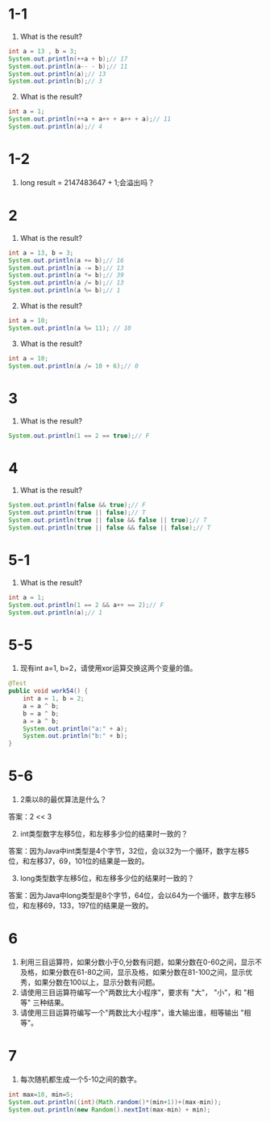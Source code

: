 # 1-1
1. What is the result?
```java
int a = 13 , b = 3;
System.out.println(++a + b);// 17
System.out.println(a-- - b);// 11
System.out.println(a);// 13
System.out.println(b);// 3
```

2. What is the result?
```java
int a = 1;
System.out.println(++a + a++ + a++ + a);// 11
System.out.println(a);// 4
```

# 1-2
1. long result = 2147483647 + 1;会溢出吗？

# 2
1. What is the result?
```java
int a = 13, b = 3;
System.out.println(a += b);// 16
System.out.println(a -= b);// 13
System.out.println(a *= b);// 39
System.out.println(a /= b);// 13
System.out.println(a %= b);// 1
```

2. What is the result?
```java
int a = 10;
System.out.println(a %= 11); // 10
```

3. What is the result?
```java
int a = 10;
System.out.println(a /= 10 + 6);// 0
```

# 3
1. What is the result?
```java
System.out.println(1 == 2 == true);// F
```

# 4
1. What is the result?
```java
System.out.println(false && true);// F
System.out.println(true || false);// T
System.out.println(true || false && false || true);// T
System.out.println(true || false && false || false);// T
```

# 5-1
1. What is the result?
```java
int a = 1;
System.out.println(1 == 2 && a++ == 2);// F
System.out.println(a);// 1
```

# 5-5

1. 现有int a=1, b=2，请使用xor运算交换这两个变量的值。

```java
@Test
public void work54() {
    int a = 1, b = 2;
    a = a ^ b;
    b = a ^ b;
    a = a ^ b;
    System.out.println("a:" + a);
    System.out.println("b:" + b);
}
```

# 5-6

1. 2乘以8的最优算法是什么？

答案：2 << 3

2. int类型数字左移5位，和左移多少位的结果时一致的？

答案：因为Java中int类型是4个字节，32位，会以32为一个循环，数字左移5位，和左移37，69，101位的结果是一致的。

3. long类型数字左移5位，和左移多少位的结果时一致的？

答案：因为Java中long类型是8个字节，64位，会以64为一个循环，数字左移5位，和左移69，133，197位的结果是一致的。

# 6
1. 利用三目运算符，如果分数小于0,分数有问题，如果分数在0-60之间，显示不及格，如果分数在61-80之间，显示及格，如果分数在81-100之间，显示优秀，如果分数在100以上，显示分数有问题。
2. 请使用三目运算符编写一个"两数比大小程序"，要求有 "大"， "小"，和 "相等" 三种结果。
3. 请使用三目运算符编写一个"两数比大小程序"，谁大输出谁，相等输出 "相等"。

# 7
1. 每次随机都生成一个5-10之间的数字。
```java
int max=10, min=5;
System.out.println((int)(Math.random()*(min+1))+(max-min));
System.out.println(new Random().nextInt(max-min) + min);
```












